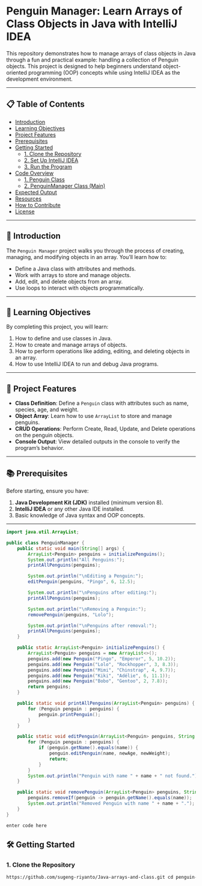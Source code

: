 
# Penguin Manager: Learn Arrays of Class Objects in Java with IntelliJ IDEA

This repository demonstrates how to manage arrays of class objects in Java through a fun and practical example: handling a collection of Penguin objects. This project is designed to help beginners understand object-oriented programming (OOP) concepts while using IntelliJ IDEA as the development environment.

---

## 📋 Table of Contents

- [Introduction](#introduction)
- [Learning Objectives](#learning-objectives)
- [Project Features](#project-features)
- [Prerequisites](#prerequisites)
- [Getting Started](#getting-started)
  - [1. Clone the Repository](#1-clone-the-repository)
  - [2. Set Up IntelliJ IDEA](#2-set-up-intellij-idea)
  - [3. Run the Program](#3-run-the-program)
- [Code Overview](#code-overview)
  - [1. Penguin Class](#1-penguin-class)
  - [2. PenguinManager Class (Main)](#2-penguinmanager-class-main)
- [Expected Output](#expected-output)
- [Resources](#resources)
- [How to Contribute](#how-to-contribute)
- [License](#license)

---

## 📝 Introduction

The `Penguin Manager` project walks you through the process of creating, managing, and modifying objects in an array. You’ll learn how to:
- Define a Java class with attributes and methods.
- Work with arrays to store and manage objects.
- Add, edit, and delete objects from an array.
- Use loops to interact with objects programmatically.

---

## 🎯 Learning Objectives

By completing this project, you will learn:
1. How to define and use classes in Java.
2. How to create and manage arrays of objects.
3. How to perform operations like adding, editing, and deleting objects in an array.
4. How to use IntelliJ IDEA to run and debug Java programs.

---

## 🚀 Project Features

- **Class Definition**: Define a `Penguin` class with attributes such as name, species, age, and weight.
- **Object Array**: Learn how to use `ArrayList` to store and manage penguins.
- **CRUD Operations**: Perform Create, Read, Update, and Delete operations on the penguin objects.
- **Console Output**: View detailed outputs in the console to verify the program’s behavior.

---

## 📚 Prerequisites

Before starting, ensure you have:
1. **Java Development Kit (JDK)** installed (minimum version 8).
2. **IntelliJ IDEA** or any other Java IDE installed.
3. Basic knowledge of Java syntax and OOP concepts.

---
```java
import java.util.ArrayList;

public class PenguinManager {
    public static void main(String[] args) {
        ArrayList<Penguin> penguins = initializePenguins();
        System.out.println("All Penguins:");
        printAllPenguins(penguins);

        System.out.println("\nEditing a Penguin:");
        editPenguin(penguins, "Pingo", 6, 12.5);

        System.out.println("\nPenguins after editing:");
        printAllPenguins(penguins);

        System.out.println("\nRemoving a Penguin:");
        removePenguin(penguins, "Lolo");

        System.out.println("\nPenguins after removal:");
        printAllPenguins(penguins);
    }

    public static ArrayList<Penguin> initializePenguins() {
        ArrayList<Penguin> penguins = new ArrayList<>();
        penguins.add(new Penguin("Pingo", "Emperor", 5, 10.2));
        penguins.add(new Penguin("Lolo", "Rockhopper", 3, 8.3));
        penguins.add(new Penguin("Mimi", "Chinstrap", 4, 9.7));
        penguins.add(new Penguin("Kiki", "Adélie", 6, 11.1));
        penguins.add(new Penguin("Bobo", "Gentoo", 2, 7.8));
        return penguins;
    }

    public static void printAllPenguins(ArrayList<Penguin> penguins) {
        for (Penguin penguin : penguins) {
            penguin.printPenguin();
        }
    }

    public static void editPenguin(ArrayList<Penguin> penguins, String name, int newAge, double newWeight) {
        for (Penguin penguin : penguins) {
            if (penguin.getName().equals(name)) {
                penguin.editPenguin(name, newAge, newWeight);
                return;
            }
        }
        System.out.println("Penguin with name " + name + " not found.");
    }

    public static void removePenguin(ArrayList<Penguin> penguins, String name) {
        penguins.removeIf(penguin -> penguin.getName().equals(name));
        System.out.println("Removed Penguin with name " + name + ".");
    }
}

```
    enter code here

## 🛠️ Getting Started

### 1. Clone the Repository

```bash
https://github.com/sugeng-riyanto/Java-arrays-and-class.git cd penguin-manager
```
